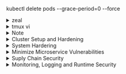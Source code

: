 kubectl delete pods <pod> --grace-period=0 --force

<details>
  <summary>zeal</summary>
  
  ```
  kubernetes -> CRI -> crio -> OCI -> runc
  (OCI - Open contaniner initiative)
  
  Hight level runtime: (pull image from regstry, unpack to continer root fs, generate OCI runtime json, launch OCI runtime: runsc) 
  docker
  contaninerd
  cri-o
  podman
  
  Low level runtime: (OCI)
  runc   (run container process: need config.json, rootfs)
  
  ```
  ```
  gVisor
  dmesg (diagnosit message)
  
  ```
  ```
  capsh --print   # display the capability. if not installed, apt install libcap2-bin
  
  checkov -f pod.yml
  
  
  # /var/log/pods/...   # pod log
  
  sysdig proc.name=vi or proc.name=cat
  sysdig proc.name=cat and container.id!=host
  sysdig -c spy_users   # chisel
  sysdig -cl       # list chisel
  sysdig -h     # help
  sysdig -l     # list field
  csysdig
  ```
  
</details>

<details>
  <summary>tmux vi</summary>
  
## tmux - vi usage  
 ```
  tmux 
  ctr-b %  - vertical split 
  ctr-b "  - horizontal split
  ctr-b => arrow 
  ctr-b <= arrow
  
  gg - beging of F
  G - end of F
  H - beging of screen
  L - end of screen
  M - middle of screen
  w - => word
  b - <= word
  
  i - insert br
  a - insert after
  o - insert one line below
  s - replace/insert           
  c - followed by w,$ remove those and insert         
  
  I - insert at the begining of l
  A - insert at the end of l
  O - insert one line above
  S - replace the whole line and insert
  C - delete the rest of line and insert
            
  ESC+v - visual mode
  shift+v - visual mode select line
  ctrol+v - visual mode select block
  move arrow to select
  > 
  <
  
  
  k -n project-c13 describe pod | less -p Requests   # highlight Requests
            
 ```
            
</details>
  
  
<details>
  <summary>Note</summary>
  
## Note  
  
```
ufw status
ufw default allow outgoing
ufw default deny incoming
ufw allow from 172.16.238.5 to any port 22 proto tcp   # any means any ip addresss
ufw enable

  
# strace / aquaSec Tracee - detect syscall
strace touch /tmp/err.log
pidof vi
strace -p vipid
strace -c touch /tmp/err.log   # sumary of syscall
  
# the following doesn't work somehow  
docker run --name tracee --rm --privileged -v /lib/modules/:/lib/modules/:ro -v /usr/src:/usr/src:ro -v /tmp/tracee:/tmp/tracee -it aquasec/tracee:0.4.0 --trace comm=ls
docker run --name tracee --rm --privileged -v /lib/modules/:/lib/modules/:ro -v /usr/src:/usr/src:ro -v /tmp/tracee:/tmp/tracee -it aquasec/tracee:0.4.0 --trace pid=new
docker run --name tracee --rm --privileged -v /lib/modules/:/lib/modules/:ro -v /usr/src:/usr/src:ro -v /tmp/tracee:/tmp/tracee -it aquasec/tracee:0.4.0 --trace container=new  
# check seccomp enable
$ grep -i seccomp /boot/config-$(uname -r)
CONFIG_HAVE_ARCH_SECCOMP_FILTER=y
CONFIG_SECCOMP_FILTER=y
CONFIG_SECCOMP=y     ## seccomp is supported by the kernel
  
docker run -it --rm docker/whalesay /bin/sh    # will use the default.json from docker
  grep -i seccomp /proc/1/status
  Seccomp:        2   # 0-disable, 1-strict, 2-filter
docker run -it --rm --security-opt seccomp=/root/custom.json docker/whalesay /bin/sh  # use custom json
docker run -it --rm --security-opt seccomp=unconfined docker/whalesay /bin/sh  # still cannot change sys time bcause of linux capabilites
  
# kernel >2.2 introduce capabalities
$ getcap /usr/bin/ping
/usr/bin/ping = cap_net_raw+ep

ps -ef | grep /usr/sbin/sshd
root         659       1  0 17:33 ?        00:00:00 sshd: /usr/sbin/sshd -D [listener] 0 of 10-100 startups
getpcaps 659

# with default, docker started with 14 capabilities
  
  
  
```
```
k run busybox3 --rm  --image=busybox -it --restart=Never --command --  echo "hello world"
k run busybox3 --rm  --image=busybox -it --restart=Never --  echo "hello world"
k run busybox3 --rm  --image=busybox -it --restart=Never -- /bin/sh -c 'echo hello world'  
hello world
pod "busybox3" deleted     
```    
    
</details>    
  
  
  

<details>
  <summary>Cluster Setup and Hardening</summary>
  
## Run CIS Benchmark Assessment Tool on Ubuntu
  Center for Internet Security
```
sh ./Assessor-CLI.sh -i -rd /var/www/html/ -nts -rp index   # interactive, report dir, no time stamp, report prefix  
```  
## Kube bench
```
curl -L https://github.com/aquasecurity/kube-bench/releases/download/v0.4.0/kube-bench_0.4.0_linux_amd64.tar.gz -o kube-bench_0.4.0_linux_amd64.tar.gz
tar -xvf kube-bench_0.4.0_linux_amd64.tar.gz

 ./kube-bench --config-dir `pwd`/cfg --config `pwd`/cfg/config.yaml 

  /etc/kubernetes/manifests/kube-controller-manager.yaml
    - --terminated-pod-gc-threshold=10
    - --feature-gates=RotateKubeletServerCertificate=true
  
 /etc/kubernetes/manifests/kube-scheduler.yaml 
    --profiling=false  
  
./kube-bench --config-dir `pwd`/cfg --config `pwd`/cfg/config.yaml  #### run it again to check fixed  
  
```  
## Service Account
  
```
apiVersion: v1
kind: ServiceAccount
metadata:
  creationTimestamp: "2021-11-03T23:53:12Z"
  name: default
  namespace: default
  resourceVersion: "412"
  uid: 206064b9-1f41-49a1-b232-35b8d9cd4e3a
secrets:
- name: default-token-c47kx
  
kubectl create sa dashboard-sa
```  
```yaml
#root@controlplane:/var/rbac# cat pod-reader-role.yaml 
kind: Role
apiVersion: rbac.authorization.k8s.io/v1
metadata:
  namespace: default
  name: pod-reader
rules:
- apiGroups:
  - ''
  resources:
  - pods
  verbs:
  - get
  - watch
  - list
  
#root@controlplane:/var/rbac# cat dashboard-sa-role-binding.yaml 
kind: RoleBinding
apiVersion: rbac.authorization.k8s.io/v1
metadata:
  name: read-pods
  namespace: default
subjects:
- kind: ServiceAccount
  name: dashboard-sa # Name is case sensitive
  namespace: default
roleRef:
  kind: Role #this must be Role or ClusterRole
  name: pod-reader # this must match the name of the Role or ClusterRole you wish to bind to
  apiGroup: rbac.authorization.k8s.io  
```
```  
      serviceAccountName: dashboard-sa    
```  
  
  
## View Certificate 
```  
root@controlplane:~# k -n kube-system describe pod kube-apiserver-controlplane  | grep crt
      --client-ca-file=/etc/kubernetes/pki/ca.crt
      --etcd-cafile=/etc/kubernetes/pki/etcd/ca.crt
      --etcd-certfile=/etc/kubernetes/pki/apiserver-etcd-client.crt
      --kubelet-client-certificate=/etc/kubernetes/pki/apiserver-kubelet-client.crt
      --proxy-client-cert-file=/etc/kubernetes/pki/front-proxy-client.crt
      --requestheader-client-ca-file=/etc/kubernetes/pki/front-proxy-ca.crt
      --tls-cert-file=/etc/kubernetes/pki/apiserver.crt
root@controlplane:~# k -n kube-system describe pod kube-apiserver-controlplane  | grep key 
      --etcd-keyfile=/etc/kubernetes/pki/apiserver-etcd-client.key
      --kubelet-client-key=/etc/kubernetes/pki/apiserver-kubelet-client.key
      --proxy-client-key-file=/etc/kubernetes/pki/front-proxy-client.key
      --service-account-key-file=/etc/kubernetes/pki/sa.pub
      --service-account-signing-key-file=/etc/kubernetes/pki/sa.key
      --tls-private-key-file=/etc/kubernetes/pki/apiserver.key
  

root@controlplane:~# k -n kube-system describe pod etcd-controlplane | grep crt           
      --cert-file=/etc/kubernetes/pki/etcd/server.crt
      --peer-cert-file=/etc/kubernetes/pki/etcd/peer.crt
      --peer-trusted-ca-file=/etc/kubernetes/pki/etcd/ca.crt
      --trusted-ca-file=/etc/kubernetes/pki/etcd/ca.crt
root@controlplane:~# k -n kube-system describe pod etcd-controlplane | grep key
      --key-file=/etc/kubernetes/pki/etcd/server.key
      --peer-key-file=/etc/kubernetes/pki/etcd/peer.key
  
openssl x509  -noout -text -in /etc/kubernetes/pki/apiserver.crt
  
root@controlplane:/etc/kubernetes/manifests# docker ps | grep api
8499a1973635        ca9843d3b545           "kube-apiserver --ad…"   23 seconds ago      Up 21 seconds  k8s_kube-apiserver_kube-apiserver-controlplane_kube-system_438f60ae442d63c542063736081f2ce9_5
  
docker logs 8499
W1104 01:23:51.568113       1 clientconn.go:1223] grpc: addrConn.createTransport failed to connect to {https://127.0.0.1:2379  <nil> 0 <nil>}. Err :connection error: desc = "transport: Error while dialing dial tcp 127.0.0.1:2379: connect: connection refused". Reconnecting...
  
 
root@controlplane:/etc/kubernetes/manifests# docker ps -a | grep etcd      ############### add -a if docker instance not found.
03a283b32ddd        0369cf4303ff           "etcd --advertise-cl…"   About a minute ago   Up About a minute  k8s_etcd_etcd-controlplane_kube system_39d6dffeffbc33b9c948fe9f59ee7bbb_0
 
docker logs 03a
2021-11-04 01:24:53.703321 I | embed: ready to serve client requests
2021-11-04 01:24:53.703404 I | embed: ready to serve client requests
2021-11-04 01:24:53.703645 C | etcdmain: open /etc/kubernetes/pki/etcd/server-certificate.crt: no such file or directory    ################  
  
## docker ps -a | grep api, docker logs xxx
root@controlplane:~# docker ps -a | grep kube-apiserver
8af74bd23540        ca9843d3b545           "kube-apiserver --ad…"   39 seconds ago      Exited (1) 17 seconds ago                          k8s_kube-apiserver_kube-apiserver-controlplane_kube-system_f320fbaff7813586592d245912262076_4
c9dc4df82f9d        k8s.gcr.io/pause:3.2   "/pause"                 3 minutes ago       Up 3 minutes                                       k8s_POD_kube-apiserve-controlplane_kube-system_f320fbaff7813586592d245912262076_1
  
  
root@controlplane:~# docker logs 8af74bd23540  --tail=2
W0520 01:57:23.333002       1 clientconn.go:1223] grpc: addrConn.createTransport failed to connect to {https://127.0.0.1:2379  <nil> 0 <nil>}. Err :connection error: desc = "transport: authentication handshake failed: x509: certificate signed by unknown authority". Reconnecting...
Error: context deadline exceeded
root@controlplane:~#   
  
grep crt kube-apiserver.yaml 
    - --client-ca-file=/etc/kubernetes/pki/ca.crt
    - --etcd-cafile=/etc/kubernetes/pki/ca.crt      ##################### => /etc/kubernetes/pki/etcd/ca.crt fix
    - --etcd-certfile=/etc/kubernetes/pki/apiserver-etcd-client.crt
    - --kubelet-client-certificate=/etc/kubernetes/pki/apiserver-kubelet-client.crt
    - --proxy-client-cert-file=/etc/kubernetes/pki/front-proxy-client.crt
    - --requestheader-client-ca-file=/etc/kubernetes/pki/front-proxy-ca.crt
    - --tls-cert-file=/etc/kubernetes/pki/apiserver.crt
root@controlplane:/etc/kubernetes/manifests# !70
grep crt etcd.yaml 
    - --cert-file=/etc/kubernetes/pki/etcd/server.crt
    - --peer-cert-file=/etc/kubernetes/pki/etcd/peer.crt
    - --peer-trusted-ca-file=/etc/kubernetes/pki/etcd/ca.crt
    - --trusted-ca-file=/etc/kubernetes/pki/etcd/ca.crt      ########################
   
```  
## KubeConfig
```
~/.kube/config
kubectl config view  #count clusters, count users,contexts
kubectl config view --kubeconfig my-kube-config  #  

k --kubeconfig=my-kube-config config use-context research
Switched to context "research".
k --kubeconfig=my-kube-config config current-context
research
  
- name: dev-user
  user:
    client-certificate: /etc/kubernetes/pki/users/dev-user/developer-user.crt
    client-key: /etc/kubernetes/pki/users/dev-user/dev-user.key  
 
  k get pods
error: unable to read client-cert /etc/kubernetes/pki/users/dev-user/developer-user.crt for dev-user due to open /etc/kubernetes/pki/users/dev-user/developer-user.crt: no such file or directory

devloper-user.crt => dev-user.crt  # fix  
  
  
  
  
```  
## RBAC
```
 --authorization-mode=Node,RBAC
  
root@controlplane:~# k -n kube-system describe role kube-proxy
Name:         kube-proxy
Labels:       <none>
Annotations:  <none>
PolicyRule:
  Resources   Non-Resource URLs  Resource Names  Verbs
  ---------   -----------------  --------------  -----
  configmaps  []                 [kube-proxy]    [get]
  
root@controlplane:~# kubectl describe rolebinding kube-proxy -n kube-system
Name:         kube-proxy
Labels:       <none>
Annotations:  <none>
Role:
  Kind:  Role
  Name:  kube-proxy
Subjects:
  Kind   Name                                             Namespace
  ----   ----                                             ---------
  Group  system:bootstrappers:kubeadm:default-node-token  
  
kubectl create role developer --verb=list,create,delete --resource=pods
kubectl create rolebinding dev-user-binding --role=developer --user=dev-user  
k get pods --as dev-user
  
  
kubectl edit role developer -n blue
  rules:
- apiGroups:
  - ""
  resourceNames:
  - blue-app           ###### => dark-blue-app fix
  resources:
  - pods
  verbs:
  - get
    
kubectl create role foo --verb=get,list,watch --resource=replicasets.apps   ##### => deploments,apps  

- apiGroups:
  - apps
  - extensions
  resources:
  - deployments
  verbs:
  - create
  
  k -n blue auth can-i create deployment --as dev-user
  k -n blue create deployment blah --image=nginx  --as dev-user
   
  
k create role mydeployrole99 --verb=* --resource=deployments
role.rbac.authorization.k8s.io/mydeployrole99 created
root@controlplane:~# k describe role mydeployrole99 
Name:         mydeployrole99
Labels:       <none>
Annotations:  <none>
PolicyRule:
  Resources         Non-Resource URLs  Resource Names  Verbs
  ---------         -----------------  --------------  -----
  deployments.apps  []                 []              [*]    
  
```   
## Cluster Role and Role Bindins
```
kubectl get clusterroles --no-headers | wc -l   the same as  kubectl get clusterroles --no-headers -o json | jq '.items | length'
kubectl get clusterrolebindings --no-headers | wc -l    the same as  kubectl get clusterrolebindings --no-headers -o json | jq '.items | length'
kubectl describe clusterrole cluster-admin

k create clusterrole mrole --verb=* --resource=nodes
k create clusterrolebinding michelle-mrole --clusterrole=mrole --user=michelle
  
  
root@controlplane:~# k api-resources | grep -i storage
csidrivers                                     storage.k8s.io/v1                      false        CSIDriver
csinodes                                       storage.k8s.io/v1                      false        CSINode
storageclasses                    sc           storage.k8s.io/v1                      false        StorageClass
volumeattachments                              storage.k8s.io/v1                      false        VolumeAttachment
oot@controlplane:~# k api-resources | grep pers
persistentvolumeclaims            pvc          v1                                     true         PersistentVolumeClaim
persistentvolumes                 pv           v1                                     false        PersistentVolume  
  
  
k create clusterrole storage-admin --verb=* --resource=storageclasses --verb=* --resource=persistentvolumes
clusterrole.rbac.authorization.k8s.io/storage-admin created
root@controlplane:~# k describe clusterrole storage-admin 
Name:         storage-admin
Labels:       <none>
Annotations:  <none>
PolicyRule:
  Resources                      Non-Resource URLs  Resource Names  Verbs
  ---------                      -----------------  --------------  -----
  persistentvolumes              []                 []              [*]
  storageclasses.storage.k8s.io  []                 []              [*]
  
k create clusterrolebinding michelle-storage-admin --clusterrole=storage-admin --user=michelle  
  
kubectl auth can-i list storageclasses --as michelle
Warning: resource 'storageclasses' is not namespace scoped in group 'storage.k8s.io'
yes  
```  

## Kubelet Security
```
/usr/bin/kubelet --bootstrap-kubeconfig=/etc/kubernetes/bootstrap-kubelet.conf --kubeconfig=/etc/kubernetes/kubelet.conf --config=/var/lib/kubelet/config.yaml --network-plugin=cni --pod-infra-container-image=k8s.gcr.io/pause:3.2
  

  grep rotateCertificates /var/lib/kubelet/config.yaml
rotateCertificates: true
  
  10250: full access
  10255: read only access
  
apiVersion: kubelet.config.k8s.io/v1beta1
authentication:
  anonymous:
    enabled: true                          ####################
  webhook:
    cacheTTL: 0s
    enabled: true
  x509:
    clientCAFile: /etc/kubernetes/pki/ca.crt
authorization:
  mode: AlwaysAllow                        #####################
  
curl -sk https://localhost:10250/pods   # can see pod
  
authorization:
  mode: Webhoook                            #########
curl -sk https://localhost:10250/pods
Forbidden (user=system:anonymous, verb=get, resource=nodes, subresource=proxy)
 
authentication:
  anonymous:
    enabled: false                           ########   
curl -sk https://localhost:10250/pods
Unauthorized  
  
curl -sk http://localhost:10255/metrics   # still work
  
syncFrequency: 0s
volumeStatsAggPeriod: 0s
readOnlyPort: 10255     #########################  => 0
curl -sk http://localhost:10255/metrics   # show nothing  
```  
##  KUBECTL PROXY & PORT FORWARD  
```  
kubectl proxy - Opens proxy port to API server
kubectl port-forward - Opens port to target deployment pods  
  
root@controlplane:~# curl -k https://localhost:6443
  "message": "forbidden: User \"system:anonymous\" cannot get path \"/\"",

kubectl proxy                                         ##########
Starting to serve on 127.0.0.1:8001
curl http://localhost:8001/
curl 127.0.0.1:8001/version
  
kubectl proxy --port 8002 &
curl 127.0.0.1:8002
  
  
kubectl port-forward pods/{POD_NAME} 8005:80 &
kubectl port-forward deployment/{DEPLOYMENT_NAME} 8005:80 &
kubectl port-forward service/{SERVICE_NAME} 8005:80 &
kubectl port-forward replicaset/{REPLICASET_NAME} 8005:80 &

k port-forward deployment/nginx 8005:80 &   ########################
[3] 18975
root@controlplane:~# Forwarding from 127.0.0.1:8005 -> 80
curl localhost:8005
Handling connection for 8005
<!DOCTYPE html>
<html>
<head>
<title>Welcome to nginx!</title>
<style>  
 
```

  
## Secure kubernetes Dashboard

```
kubectl apply -f https://raw.githubusercontent.com/kubernetes/dashboard/v2.3.1/aio/deploy/recommended.yaml
kubectl proxy --address=0.0.0.0 --disable-filter &
https://8001-port-516697f26a37488c.labs.kodekloud.com/api/v1/namespaces/kubernetes-dashboard/services/https:kubernetes-dashboard:/proxy/#/login

root@controlplane:~# k get sa -A | grep admin-user
kubernetes-dashboard   admin-user  

root@controlplane:~# k -n kubernetes-dashboard describe clusterrolebinding admin-user-binding 
Name:         admin-user-binding
Labels:       <none>
Annotations:  <none>
Role:
  Kind:  ClusterRole
  Name:  cluster-admin
Subjects:
  Kind            Name        Namespace
  ----            ----        ---------
  ServiceAccount  admin-user  kubernetes-dashboard  
  
kubectl -n kubernetes-dashboard get secret $(kubectl -n kubernetes-dashboard get sa/admin-user -o jsonpath="{.secrets[0].name}") -o go-template="{{.data.token | base64decode}}"
eyJhbGciOiJSUzI1NiIsImtpZCI6InNxdHhYUmQtNXpXTy1sdWdMeGt2amt5d2RWQUFrMVJ3ZEJBaEpLZW8tQXMifQ.eyJpc3MiOiJrdWJlcm5ldGVzL3Nlcn....
  

#copy the above to login with token on the dashboard UI
# admin-user is too powerful
  
https://kubernetes.io/docs/reference/access-authn-authz/rbac/#user-facing-roles  
  
cat <<EOF | kubectl apply -f -
apiVersion: v1
kind: ServiceAccount
metadata:
  name: readonly-user
  namespace: kubernetes-dashboard
EOF

cat <<EOF | kubectl apply -f -
apiVersion: rbac.authorization.k8s.io/v1
kind: ClusterRoleBinding
metadata:
  name: readonly-user-binding
roleRef:
  apiGroup: rbac.authorization.k8s.io
  kind: ClusterRole
  name: view                                                  ##########
subjects:
- kind: ServiceAccount
  name: readonly-user
  namespace: kubernetes-dashboard
EOF
  
kubectl -n kubernetes-dashboard get secret $(kubectl -n kubernetes-dashboard get sa/readonly-user -o jsonpath="{.secrets[0].name}") -o go-template="{{.data.token | base64decode}}"

## readonly user can only read, let create dashboard-admin to only full access to kubernetes-dashboard ns

 ?????????????????? 
  
cat <<EOF | kubectl apply -f -
apiVersion: v1
kind: ServiceAccount
metadata:
  name: dashboard-admin
  namespace: kubernetes-dashboard
EOF


# admin RoleBinding
cat <<EOF | kubectl apply -f -
apiVersion: rbac.authorization.k8s.io/v1
kind: RoleBinding
metadata:
  name: dashboard-admin-binding
  namespace: kubernetes-dashboard
roleRef:
  apiGroup: rbac.authorization.k8s.io
  kind: ClusterRole
  name: admin
subjects:
- kind: ServiceAccount
  name: dashboard-admin
  namespace: kubernetes-dashboard
EOF


## list-namespace ClusterRoleBinding

cat <<EOF | kubectl apply -f -
apiVersion: rbac.authorization.k8s.io/v1
kind: ClusterRoleBinding
metadata:
  name: dashboard-admin-list-namespace-binding
roleRef:
  apiGroup: rbac.authorization.k8s.io
  kind: ClusterRole
  name: list-namespace
subjects:
- kind: ServiceAccount
  name: dashboard-admin
  namespace: kubernetes-dashboard
EOF  
  
```  
## Verify Platform binary
```
wget -O /opt/kubernetes.tar.gz https://dl.k8s.io/v1.20.0/kubernetes.tar.gz
shasum -a512 /opt/kubernetes.tar.gz       ####################
sha512sum kubernetes.tar.gz     
```  
## Cluster Upgrade
```
kubectl get nodes   # check version 
  
# check which node can host workload  
root@controlplane:~# k describe nodes controlplane | grep -i taint
Taints:             <none>
root@controlplane:~# k describe nodes node01 | grep -i taint
Taints:             <none>
  
k get deploy   # check how many deployment

##### controlplane  
kubeadm upgrade plan
k drain controlplane --ignore-daemonsets
  
apt install kubeadm=1.20.0-00 
kubeadm version 
kubeadm upgrade plan
kubeadm upgrade apply v1.20.0
apt install kubelet=1.20.0-00
kubectl uncordon controlplane
  
#### node
kubectl drain node01 --ignore-daemonsets (--force)
apt update; apt install kubeadm=1.20.0-00
kubeadm upgrade node
apt install kubelet=1.20.0-00
systemctl restart kubelet
k uncordon node01
```  
## Network Security Policy
```
k get netpol
NAME             POD-SELECTOR   AGE
payroll-policy   name=payroll   34s
  
root@controlplane:~# k describe networkpolicies.networking.k8s.io 
Name:         payroll-policy
Namespace:    default
Created on:   2021-11-04 21:29:49 +0000 UTC
Labels:       <none>
Annotations:  <none>
Spec:
  PodSelector:     name=payroll  #####
  Allowing ingress traffic:
    To Port: 8080/TCP
    From:
      PodSelector: name=internal
  Not affecting egress traffic
  Policy Types: Ingress  
  
 
 ```
 ```yaml
 
 apiVersion: networking.k8s.io/v1
kind: NetworkPolicy
metadata:
  name: internal-policy
spec:
  podSelector:
    matchLabels:
      name: internal
  policyTypes:
  - Egress
  egress:
  - to:
    - podSelector:
        matchLabels:
          name: mysql
    ports:
    - protocol: TCP
      port: 3306

  - to:
    - podSelector:
        matchLabels:
          name: payroll
    ports:
    - protocol: TCP
      port: 8080

  - ports:
    - port: 53
      protocol: UDP
    - port: 53
      protocol: TCP
  
kubectl get svc -n kube-system 
NAME       TYPE        CLUSTER-IP   EXTERNAL-IP   PORT(S)                  AGE
kube-dns   ClusterIP   10.96.0.10   <none>        53/UDP,53/TCP,9153/TCP   93m
 
  
```  
## Ingress 1
```  
k get deployment -A | grep -v kube-system
k get ingress -A
root@controlplane:~# k -n app-space describe ingress ingress-wear-watch 
Name:             ingress-wear-watch
Namespace:        app-space
Address:          
Default backend:  default-http-backend:80 (<error: endpoints "default-http-backend" not found>)
Rules:
  Host        Path  Backends
  ----        ----  --------
  *           
              /wear    wear-service:8080 (10.244.0.4:8080)
              /watch   video-service:8080 (10.244.0.7:8080)
Annotations:  nginx.ingress.kubernetes.io/rewrite-target: /
              nginx.ingress.kubernetes.io/ssl-redirect: false
Events:       <none>
  
root@controlplane:~# cat 22.yml 
apiVersion: networking.k8s.io/v1
kind: Ingress
metadata:
  annotations:
    nginx.ingress.kubernetes.io/rewrite-target: /
    nginx.ingress.kubernetes.io/ssl-redirect: "false"
  name: pay-ingress 
  namespace: critical-space 
spec:
  rules:
  - http:
      paths:
      - backend:
          service:
            name: pay-service
            port:
              number: 8282
        path: /pay
        pathType: Prefix  
  
```  
## Ingress 2 
```
  
```  
  
</details>  

  
  
  
  
  
  
  
  
  
  
  
  
  
  
  

<details>
  <summary>System Hardering</summary>
  
## Limit Node Access
```  
# grep root /etc/passwd
root:x:0:0:root:/root:/bin/bash
# id david
uid=2323(david) gid=2323(david) groups=2323(david) 
# passwd david
Enter new UNIX password: 
# userdel ray
# groupdel devs
# usermod -s /usr/sbin/nologin himanshi
# useradd -d /opt/sam -s /bin/bash -G admin -u 2328 sam  
```  
## SSH Hardening and SUDO 
```
root@controlplane:~# ssh-copy-id -i ~/.ssh/id_rsa.pub jim@node01
jim@node01's password: 
Number of key(s) added: 1
Now try logging into the machine, with:   "ssh 'jim@node01'"
and check to make sure that only the key(s) you wanted were added.

ssh jim@node01  
  
/etc/sudoer
jim     ALL=(ALL:ALL) ALL
jim ALL=(ALL) NOPASSWD:ALL    ############ no password
%admin ALL=(ALL) ALL          ############ user in admin group can sudo  
  
## Create user rob, and make it admin group so that He can sudo   
root@node01:/etc# adduser rob
Adding user `rob' ...
Adding new group `rob' (1002) ...
Adding new user `rob' (1002) with group `rob' ...
Creating home directory `/home/rob' ...
Copying files from `/etc/skel' ...
Enter new UNIX password: 
Retype new UNIX password: 
passwd: password updated successfully
Changing the user information for rob
Enter the new value, or press ENTER for the default
        Full Name []: 
        Room Number []: 
        Work Phone []: 
        Home Phone []: 
        Other []: 
Is the information correct? [Y/n] Y
  
usermod rob -G admin
  
### disable ssh root log, disable pass authentication
#/etc/ssh/sshd_config, systemctl restart sshd
PermitRootLogin no
PasswordAuthentication no   
  
```  
## IDENTIFY OPEN PORTS, REMOVE PACKAGES SERVICES  
```
apt list --installed
apt list --installed | grep python2.7

systemctl list-units -t service  # list only active service
systemctl list-units --all  
lsmod
  
root@controlplane:/etc/systemd/system# systemctl stop nginx
root@controlplane:/etc/systemd/system# systemctl status nginx
● nginx.service - A high performance web server and a reverse proxy server
   Loaded: loaded (/lib/systemd/system/nginx.service; enabled; vendor preset: enabled)
rm /lib/systemd/system/nginx.service
  
/etc/modprobe.d/blacklist.conf
#blacklist evbug
blacklist evbug  

apt remove nginx -y

# netstat -tulpn | grep 9090
tcp        0      0 0.0.0.0:9090            0.0.0.0:*               LISTEN      18508/apache2  
systemctl stop apache2
  
root@controlplane:/etc/modprobe.d# apt list --installed | grep wget
wget/now 1.18-5+deb9u3 amd64 [installed,upgradable to: 1.19.4-1ubuntu2.2]  
root@controlplane:/etc/modprobe.d# apt install wget -y   # update to the latest
root@controlplane:/etc/modprobe.d# apt list --installed | grep wget
wget/bionic-updates,bionic-security,now 1.19.4-1ubuntu2.2 amd64 [installed]  
  
```  
## UFW FIREWALL
```
ufw status
ufw status numbered  # show firewall status as numbered list of RULES
ufw allow 1000:2000/tcp
ufw reset  # reset to the default 
root@node01:~# ufw allow 22
Rules updated
Rules updated (v6)
root@node01:~# ufw status
Status: inactive  

root@node01:~# ufw allow from 135.22.65.0/24 to any port 9090 proto tcp
Rules updated
root@node01:~# ufw allow from 135.22.65.0/24 to any port 9091 proto tcp
Rules updated
root@node01:~# ufw enable
Command may disrupt existing ssh connections. Proceed with operation (y|n)? y
Firewall is active and enabled on system startup

systemctl status lighttpd  
netstat -natulp | grep lighttpd
ufw deny 80
  
ufw disable  
```  
## Seccomp
```
strace -c ls /root

docker run --name tracee --rm --privileged -v /lib/modules/:/lib/modules/:ro -v /usr/src:/usr/src:ro -v /tmp/tracee:/tmp/tracee -it aquasec/tracee:0.4.0 --trace container=new

1471.405184    hello            0      pause            1      /14065   1      /14065   0                sched_process_exit   

root@controlplane:~# head -20 custom-profile.json 
{
    "defaultAction": "SCMP_ACT_ERRNO",  # need to create white list
    "architectures": [
        "SCMP_ARCH_X86_64",
        "SCMP_ARCH_X86",
        "SCMP_ARCH_X32"
    ],
    "syscalls": [
        {
            "names": [
                "accept4",
                "epoll_wait",
                "pselect6",
                "futex",
                "madvise",
  
 
root@controlplane:~# head relaxed-profile.json 
{
    "defaultAction": "SCMP_ACT_ALLOW",  # need to create black list 
    "architectures": [  
  
oot@controlplane:/var/lib/kubelet/seccomp# cd profiles/
root@controlplane:/var/lib/kubelet/seccomp/profiles# ls
audit.json  custom-profile.json  relaxed-profile.json  violation.json
root@controlplane:/var/lib/kubelet/seccomp/profiles#   

```  
```yaml
  
apiVersion: v1
kind: Pod
metadata:
  labels:
    run: nginx
  name: audit-nginx
spec:
  securityContext:                              ########
    seccompProfile:                             ########
      type: Localhost                           ########
      localhostProfile: profiles/audit.json     ######## relative /var/lib/kubelet/seccomp
  containers:
  - image: nginx
    name: nginx  
  
```  
## AppArmor    
```  
root@controlplane:/# aa-status
apparmor module is loaded.
56 profiles are loaded.
19 profiles are in enforce mode.
   /sbin/dhclient
   /usr/bin/lxc-start

root@controlplane:/# kubectl describe pod
Name:         nginx
Namespace:    default
Priority:     0
Node:         controlplane/192.168.121.28
Start Time:   Tue, 02 Nov 2021 20:24:08 +0000
Labels:       run=nginx
Annotations:  container.apparmor.security.beta.kubernetes.io/nginx: localhost/custom-nginx   ##############3
Status:       Pending
Reason:       AppArmor
Message:      Cannot enforce AppArmor: profile "custom-nginx" is not loaded    ###############

root@controlplane:/etc/apparmor.d# cat usr.sbin.nginx
#include <tunables/global>

profile custom-nginx flags=(attach_disconnected,mediate_deleted) {    ################
  #include <abstractions/base>

  network inet tcp,
  network inet udp,
  network inet icmp,

  deny network raw,
  
apparmor_parser -q /etc/apparmor.d/usr.sbin.nginx   ######## load profile, pod blocked ==> running
 
cat /etc/apparmor.d/usr.sbin.nginx-updated
profile restricted-nginx flags=(attach_disconnected,mediate_deleted) {
...
  deny /bin/** wl,
  deny /usr/share/nginx/html/restricted/* rw,      ############ deny restricted folder
  
apparmor_parser -q /etc/apparmor.d/usr.sbin.nginx-updated   ######## load above profile
```
```yaml
apiVersion: v1
kind: Pod
metadata:
    creationTimestamp: null
    labels:
        run: nginx
    name: nginx
    annotations:                                                                             ########
        container.apparmor.security.beta.kubernetes.io/nginx: localhost/restricted-nginx     ########
spec:
    containers:
        -
            image: 'nginx:alpine'
```
```  
http://vhost/allowed/  
http:/vhost/restricted/  ## denied
  
```  
</details>  











<details>
  <summary>Minimize Microservice Vulnerabilities</summary>
  
## Security Contexts
```
kubectl exec ubuntu-sleeper -- whoami
```
jim ALL=(ALL) NOPASSWD:ALL``` yaml
apiVersion: v1
kind: Pod
metadata:
  name: multi-pod
spec:
  securityContext:
    runAsUser: 1001    ###
  containers:
  -  image: ubuntu
     name: web
     command: ["sleep", "5000"]
     securityContext:
       runAsUser: 1002   ###
       capabilities:
         add: ["SYS_TIME"]  ###    
  -  image: ubuntu
     name: sidecar
     command: ["sleep", "5000"]
```
## Validating and Mutating Admission Controllers
webhook function
- Denies all request for pod to run as root in container if no securityContext is provided.
- If no value is set for runAsNonRoot, a default of true is applied, and the user ID defaults to 1234
- Allow to run containers as root if runAsNonRoot set explicitly to false in the securityContext
 
```
kubectl create ns webhook-demo
kubectl -n webhook-demo create secret tls webhook-server-tls \
    --cert "/root/keys/webhook-server-tls.crt" \
    --key "/root/keys/webhook-server-tls.key"
kubectl create -f /root/webhook-deployment.yaml
kubectl create -f /root/webhook-service.yaml

kubectl create -f /root/webhook-configuration.yaml    #############
```
```yaml
# /root/webhook-configuration.yaml                          ################
#apiVersion: admissionregistration.k8s.io/v1beta1
apiVersion: admissionregistration.k8s.io/v1
kind: MutatingWebhookConfiguration
metadata:
  name: demo-webhook
webhooks:
  - name: webhook-server.webhook-demo.svc
    sideEffects: NoneOnDryRun   ### v1
    admissionReviewVersions: ["v1", "v1beta1"]  ### v1  
    clientConfig:
      service:
        name: webhook-server
        namespace: webhook-demo
        path: "/mutate"
      caBundle: xxxx    
    rules:     
      - operations: [ "CREATE" ]        
        apiGroups: [""]        
        apiVersions: ["v1"]        
        resources: ["pods"]
```
```
#############################
None =>   securityContext:       ### add securityContext
            runAsNonRoot: true
            runAsUser: 1234
           
securityContext:     =>     securityContext:
   runAsNonRoot: false        runAsNonRoot: false  

securityContext:
  runAsNonRoot: true
  runAsUser: 0
root@controlplane:~# kubectl apply -f /root/pod-with-conflict.yaml
Error from server: error when creating "/root/pod-with-conflict.yaml": admission webhook "webhook-server.webhook-demo.svc" denied the request: runAsNonRoot specified, but runAsUser set to 0 (the root user)
```

## Pod Security Policy
```
ps -ef | grep api | grep able  # check enable-admission-plugins or disable-admission-plugins
kube-apiserver.yaml
    - --enable-admission-plugins=NodeRestriction,PodSecurityPolicy                 #############

root@controlplane:~# cat psp.yaml 
apiVersion: policy/v1beta1
kind: PodSecurityPolicy     #################
metadata:
  name: example-psp
spec:
  privileged: false
  seLinux:
    rule: RunAsAny
  runAsUser:
    rule: RunAsAny
  supplementalGroups:
    rule: RunAsAny
  fsGroup:
    rule: RunAsAny
  volumes:
  - configMap
  - secret
  - emptyDir
  - hostPath

kubectl apply -f /root/psp.yaml

root@controlplane:~# kubectl apply -f pod.yaml        
Error from server (Forbidden): error when creating "pod.yaml": pods "example-app" is forbidden: PodSecurityPolicy: unable to admit pod: [spec.containers[0].securityContext.privileged: Invalid value: true: Privileged containers are not allowed spec.containers[0].securityContext.capabilities.add: Invalid value: "CAP_SYS_BOOT": capability may not be added]
 
```
## OPA - Open Policy Agent (port 8181, rego)
```
export VERSION=v0.27.1
curl -L -o opa https://github.com/open-policy-agent/opa/releases/download/${VERSION}/opa_linux_amd64
chmod 755 ./opa
./opa run -s &  

root@controlplane:~# cat example.rego 
package httpapi.authz
import input
default allow =     # default allow = flase  
allow {
 input.path == "home"
 input.user == "Kedar"
 }
  
./opa test example.rego                   ##################
1 error occurred during loading: example.rego:3: rego_parse_error: illegal default rule (value cannot contain var)
        default allow = 
        ^

# load the policy file after fix the: default allow = false
curl -X PUT --data-binary @sample.rego http://localhost:8181/v1/policies/samplepolicy    ###################
 
  
```  
## OPA in Kubernetes
```
kube-mgmt: Replicate kube resource to OPA, Load Policy into OPA via kubernetes
root@controlplane:~# cat untrusted-registry.rego 
package kubernetes.admission

deny[msg] {
  input.request.kind.kind == "Pod"
  image := input.request.object.spec.containers[_].image
  not startswith(image, "hooli.com/")
  msg := sprintf("image '%v' comes from untrusted registry", [image])
}

root@controlplane:~# cat test.yaml 
kind: Pod
apiVersion: v1
metadata:
  name: test
spec:
  containers:
  - image: nginx
    name: nginx-frontend                     #### missing hooli.com/
  - image: hooli.com/mysql
    name: mysql-backend  

kubectl create configmap untrusted-registry --from-file=untrusted-registry.rego

root@controlplane:~# kubectl apply -n dev -f /root/test.yaml
Error from server (image 'nginx' comes from untrusted registry): error when creating "/root/test.yaml": admission webhook "validating-webhook.openpolicyagent.org" denied the request: image 'nginx' comes from untrusted registry
  
# fix it with 
image: hooli.com/nginx  

root@controlplane:~# cat unique-host.rego 
package kubernetes.admission
import data.kubernetes.ingresses

deny[msg] {
    some other_ns, other_ingress
    input.request.kind.kind == "Ingress"
    input.request.operation == "CREATE"
    host := input.request.object.spec.rules[_].host
    ingress := ingresses[other_ns][other_ingress]
    other_ns != input.request.namespace
    ingress.spec.rules[_].host == host
    msg := sprintf("invalid ingress host %q (conflicts with %v/%v)", [host, other_ns, other_ingress])
}  
  
kubectl create configmap unique-host --from-file=/root/unique-host.rego
root@controlplane:~# cat ingress-test-1.yaml 
apiVersion: networking.k8s.io/v1 
kind: Ingress
metadata:
  name: prod
  namespace: test-1
spec:
  rules:
  - host: initech.com
    http:
      paths:
      - path: /finance-1
        pathType: Prefix
        backend:
          service:
            name: banking
            port: 
              number: 443
root@controlplane:~# kubectl apply -f /root/ingress-test-1.yaml
ingress.networking.k8s.io/prod created
  
root@controlplane:~# cat ingress-test-2.yaml 
apiVersion: networking.k8s.io/v1
kind: Ingress
metadata:
  name: prod
  namespace: test-2
spec:
  rules:
  - host: initech.com
    http:
      paths:
      - path: /finance-2
        pathType: Prefix
        backend:
          service:
            name: banking
            port: 
              number: 443
root@controlplane:~# kubectl apply -f /root/ingress-test-2.yaml
Error from server (invalid ingress host "initech.com" (conflicts with test-1/prod)): error when creating "/root/ingress-test-2.yaml": admission webhook "validating-webhook.openpolicyagent.org" denied the request: invalid ingress host "initech.com" (conflicts with test-1/prod)
root@controlplane:~# 
  
  
  
 
  
```  
## Manage Kubernetes secrets
```
root@controlplane:~# k describe secrets default-token-26hjx 
Name:         default-token-26hjx
Namespace:    default
...
Type:  kubernetes.io/service-account-token
Data
====
ca.crt:     1066 bytes
namespace:  7 bytes
token:    eyJhbGciOiJSUzI..
  
kubectl create secret generic db-secret --from-literal=DB_Host=sql01 --from-literal=DB_User=root --from-literal=DB_Password=password123  ########

apiVersion: v1 
kind: Pod 
metadata:
  labels:
    name: webapp-pod
  name: webapp-pod
  namespace: default 
spec:
  containers:
  - image: kodekloud/simple-webapp-mysql
    imagePullPolicy: Always
    name: webapp
    envFrom:
    - secretRef:
        name: db-secret     #############  
  
  
```  
## Using Runtime in kubernetes (gvisor, kata)
```
root@controlplane:~# docker info | grep -i runtime   ################
WARNING: No swap limit support
 Runtimes: runc
 Default Runtime: runc
  
root@controlplane:~# k get runtimeclasses   #####################3
NAME              HANDLER        AGE
gvisor            runsc          5m15s
kata-containers   kata-runtime   5m14s
  
apiVersion: node.k8s.io/v1
kind: RuntimeClass
metadata:
    name: secure-runtime
handler: runsc                      ##########################
 
root@controlplane:~# k get runtimeclasses.node.k8s.io 
NAME              HANDLER        AGE
gvisor            runsc          7m23s
kata-containers   kata-runtime   7m22s
secure-runtime    runsc          4s    #########################
  
root@controlplane:~# cat 6.yml 
apiVersion: v1
kind: Pod
metadata:
    name: simple-webapp-1
    labels:
        name: simple-webapp
spec:
   runtimeClassName: secure-runtime          ############################
   containers:
     - name: simple-webapp
       image: kodekloud/webapp-delayed-start
       ports:
        - containerPort: 8080
  
  
  
  
  
```  
  
## Implement Pod to Pod encryption by mTLS
</details>



<details>
  <summary>Suply Chain Security</summary>

## image security

```
  - image: myprivateregistry.com:5000/nginx:alpine


kubectl create secret docker-registry private-reg-cred --docker-username=dock_user --docker-password=dock_password --docker-server=myprivateregistry.com:5000 --docker-email=dock_user@myprivateregistry.com

apiVersion: v1
kind: Pod
metadata:
  name: foo
  namespace: awesomeapps
spec:
  containers:
    - name: foo
      image: janedoe/awesomeapp:v1
  imagePullSecrets:
    - name: myregistrykey
```    
    


## white list allowed registry  # enforce image not using latest
```
kubectl apply -f image-policy-webhook.yaml
   image-bouncer-webhook:30080

#     --registry-whitelist=docker.io,k8s.gcr.io

/etc/kubernetes/pki/admission_configuration.yaml  # refer to kubeconfigfile
  kubeConfigFile: /etc/kubernetes/pki/admission_kube_config.yaml
  
root@controlplane:/etc/kubernetes/pki# cat admission_configuration.yaml 
apiVersion: apiserver.config.k8s.io/v1
kind: AdmissionConfiguration
plugins:
- name: ImagePolicyWebhook
  configuration:
    imagePolicy:
      kubeConfigFile: /etc/kubernetes/pki/admission_kube_config.yaml 
      allowTTL: 50
      denyTTL: 50
      retryBackoff: 500
      defaultAllow: false  

kubeConfigFile: /etc/kubernetes/pki/admission_kube_config.yaml  # https://image-bouncer-webhook:30080
  server: https://image-bouncer-webhook:30080/image_policy


/etc/kubernetes/manifests/kube-apiserver.yaml
    - --enable-admission-plugins=NodeRestriction,ImagePolicyWebhook
    - --admission-control-config-file=/etc/kubernetes/pki/admission_configuration.yaml


kubectl apply -f /root/nginx-latest.yml
replicaset.apps/nginx-latest created

kubectl describe replicaset nginx-latest
Error from server (Forbidden): pods "nginx" is forbidden: image policy webhook backend denied one or more images: Images using latest tag are not allowed

 image: nginx:1.19
 kubectl apply -f /root/nginx-latest.yml
 
```


## kybesec # scan kube manifest yaml 

```
wget https://github.com/controlplaneio/kubesec/releases/download/v2.11.0/kubesec_linux_amd64.tar.gz
tar -xvf  kubesec_linux_amd64.tar.gz
mv kubesec /usr/bin

kubesec scan /root/node.yaml  > /root/kubesec_report.json
# In node.yaml template change privileged: true to privileged: false under securityContext:
kubesec scan /root/node.yaml  > /root/kubesec_report.json

```

## trivy  # image

```
#Add the trivy-repo
apt-get  update
apt-get install wget apt-transport-https gnupg lsb-release
wget -qO - https://aquasecurity.github.io/trivy-repo/deb/public.key | sudo apt-key add -
echo deb https://aquasecurity.github.io/trivy-repo/deb $(lsb_release -sc) main | sudo tee -a /etc/apt/sources.list.d/trivy.list

#Update Repo and Install trivy
apt-get update
apt-get install trivy


docker pull python:3.10.0a4-alpine
trivy image --output /root/python_alpine.txt python:3.10.0a4-alpine

root@controlplane:~# trivy image --output /root/python_alpine.txt python:3.10.0a4-alpine
2021-10-30T23:05:15.429Z        INFO    Detected OS: alpine
2021-10-30T23:05:15.429Z        INFO    Detecting Alpine vulnerabilities...
2021-10-30T23:05:15.430Z        INFO    Number of language-specific files: 1
2021-10-30T23:05:15.430Z        INFO    Detecting python-pkg vulnerabilities...

python:3.10.0a4-alpine (alpine 3.12.3)
======================================
Total: 21 (UNKNOWN: 0, LOW: 2, MEDIUM: 6, HIGH: 10, CRITICAL: 3)


Python (python-pkg)
===================
Total: 1 (UNKNOWN: 0, LOW: 0, MEDIUM: 1, HIGH: 0, CRITICAL: 0)



trivy image --severity HIGH --output /root/python.txt python:3.10.0a4-alpine

root@controlplane:~# trivy image --severity HIGH --output /root/python.txt python:3.10.0a4-alpine
2021-10-30T23:07:22.930Z        INFO    Detected OS: alpine
2021-10-30T23:07:22.930Z        INFO    Detecting Alpine vulnerabilities...
2021-10-30T23:07:22.933Z        INFO    Number of language-specific files: 1
2021-10-30T23:07:22.933Z        INFO    Detecting python-pkg vulnerabilities...

python:3.10.0a4-alpine (alpine 3.12.3)
======================================
Total: 10 (HIGH: 10)


Python (python-pkg)
===================
Total: 0 (HIGH: 0)


trivy image --input alpine.tar --format json --output /root/alpine.json


```
</details>  
  
<details>
  <summary>Monitoring, Logging and Runtime Security</summary>
  
## Falco
```
systemctl status falco
journalctl -u falco

/etc/falco/falco.yaml

Oct 31 03:25:50 controlplane falco[632]: 03:25:50.514987067: Error Package management process launched in container (user=root user_loginuid=-1 command=apt update container_id=316f59cd09a1 container_name=k8s_simple-webapp-1_simple-webapp-1_critical-apps_37a12c57-f0a5-4768-8016-8f60dd6af7d3_0 image=nginx:latest)

Oct 31 03:28:29 controlplane falco[632]: 03:28:29.117105566: Error File below / or /root opened for writing (user=root user_loginuid=-1 command=bash parent=bash file=/root/compromised_pods.txt program=bash container_id=host image=<NA>)

root@controlplane:/# grep -ir 'Package management process launched in container' /etc/falco/ 
/etc/falco/falco_rules.yaml:    Package management process launched in container (user=%user.name user_loginuid=%user.loginuid
root@controlplane:/# 

/etc/falco/falco_rules.yaml
# Container is supposed to be immutable. Package management should be done in building the image.
- rule: Launch Package Management Process in Container
  desc: Package management process ran inside container
  condition: >
    spawned_process
    and container
    and user.name != "_apt"
    and package_mgmt_procs
    and not package_mgmt_ancestor_procs
    and not user_known_package_manager_in_container
  output: >
    Package management process launched in container (user=%user.name user_loginuid=%user.loginuid
    command=%proc.cmdline container_id=%container.id container_name=%container.name image=%container.image.repository:%container.image.tag)
  priority: ERROR
  tags: [process, mitre_persistence]
  
  
  
  /etc/falco/falco_rules.local.yaml
  - rule: Launch Package Management Process in Container
  desc: Package management process ran inside container
  condition: >
    spawned_process
    and container
    and user.name != "_apt"
    and package_mgmt_procs
    and not package_mgmt_ancestor_procs
    and not user_known_package_manager_in_container
  output: >
    Package Management Tools Executed (user=%user.name command=%proc.cmdline container_id=%container.id)
  priority: ERROR
  tags: [process, mitre_persistence]
  
  kill -1 $(cat /var/run/falco.pid)
```
## ENSURE IMMUTABILITY OF CONTAINERS AT RUNTIME
```
    securityContext:
      privileged: false              #need: not true    withtout: container can be priviliged
      readOnlyRootFilesystem: true   #need: true    without it: pod can write to root file system
      

apiVersion: v1
kind: Pod
metadata:
  labels:
    name: triton
  name: triton
  namespace: alpha
spec:
  containers:
  - image: httpd
    name: triton
    securityContext:
      readOnlyRootFilesystem: true
    volumeMounts:
    - mountPath: /usr/local/apache2/logs
      name: log-volume
  volumes:
  - name: log-volume
    emptyDir: {}      
      
apiVersion: v1
kind: Pod
metadata:
  name: security-context-demo
spec:
  securityContext:
    runAsUser: 1000
    runAsGroup: 3000
    fsGroup: 2000
```
## Audit
```
Create /etc/kubernetes/prod-audit.yaml as below:

apiVersion: audit.k8s.io/v1
kind: Policy
rules:
- level: Metadata
  namespaces: ["prod"]
  verbs: ["delete"]
  resources:
  - group: ""
    resources: ["secrets"]
    
Next, make sure to enable logging in api-server:

 - --audit-policy-file=/etc/kubernetes/prod-audit.yaml
 - --audit-log-path=/var/log/prod-secrets.log
 - --audit-log-maxage=30
 
Then, add volumes and volume mounts as shown in the below snippets.
volumes:

  - name: audit
    hostPath:
      path: /etc/kubernetes/prod-audit.yaml
      type: File

  - name: audit-log
    hostPath:
      path: /var/log/prod-secrets.log
      type: FileOrCreate
volumeMounts:

  - mountPath: /etc/kubernetes/prod-audit.yaml
    name: audit
    readOnly: true
  - mountPath: /var/log/prod-secrets.log
    name: audit-log
    readOnly: false

then save the file and make sure that kube-apiserver restarts.


{"kind":"Event","apiVersion":"audit.k8s.io/v1","level":"Metadata","auditID":"9787902b-0abe-4fb3-9c6e-4a090caa26c7","stage":"RequestReceived","requestURI":"/api/v1/namespaces/prod/secrets/blah","verb":"delete","user":{"username":"kubernetes-admin","groups":["system:masters","system:authenticated"]},"sourceIPs":["10.41.5.3"],"userAgent":"kubectl/v1.20.0 (linux/amd64) kubernetes/af46c47","objectRef":{"resource":"secrets","namespace":"prod","name":"blah","apiVersion":"v1"},"requestReceivedTimestamp":"2021-11-01T17:33:36.892980Z","stageTimestamp":"2021-11-01T17:33:36.892980Z"}
{"kind":"Event","apiVersion":"audit.k8s.io/v1","level":"Metadata","auditID":"9787902b-0abe-4fb3-9c6e-4a090caa26c7","stage":"ResponseComplete","requestURI":"/api/v1/namespaces/prod/secrets/blah","verb":"delete","user":{"username":"kubernetes-admin","groups":["system:masters","system:authenticated"]},"sourceIPs":["10.41.5.3"],"userAgent":"kubectl/v1.20.0 (linux/amd64) kubernetes/af46c47","objectRef":{"resource":"secrets","namespace":"prod","name":"blah","apiVersion":"v1"},"responseStatus":{"metadata":{},"status":"Success","code":200},"requestReceivedTimestamp":"2021-11-01T17:33:36.892980Z","stageTimestamp":"2021-11-01T17:33:36.900224Z","annotations":{"authorization.k8s.io/decision":"allow","authorization.k8s.io/reason":""}}

```
</details>

